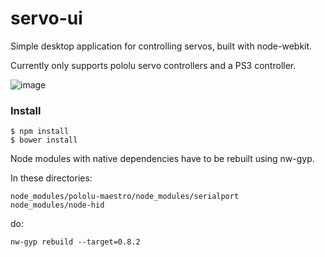 servo-ui
========

Simple desktop application for controlling servos, built with node-webkit.

Currently only supports pololu servo controllers and a PS3 controller.

![image](https://f.cloud.github.com/assets/848347/1793272/857c323c-69af-11e3-990a-d38195c36fae.png)


### Install
```
$ npm install
$ bower install
```

Node modules with native dependencies have to be rebuilt using nw-gyp. 

In these directories:

```
node_modules/pololu-maestro/node_modules/serialport
node_modules/node-hid
```

do:

```
nw-gyp rebuild --target=0.8.2
```



